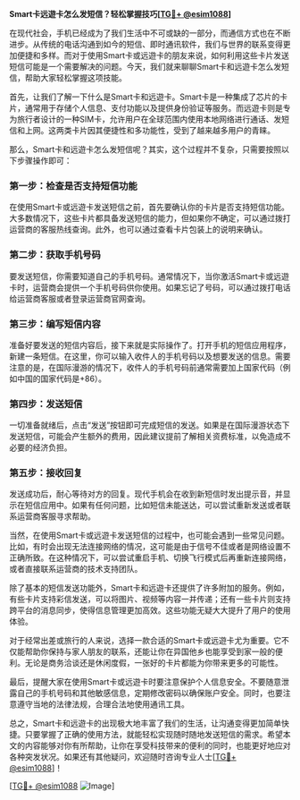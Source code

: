 **Smart卡远遊卡怎么发短信？轻松掌握技巧[[TG💪+ @esim1088](https://t.me/s/esim1088)]**

在现代社会，手机已经成为了我们生活中不可或缺的一部分，而通信方式也在不断进步。从传统的电话沟通到如今的短信、即时通讯软件，我们与世界的联系变得更加便捷和多样。而对于使用Smart卡或远遊卡的朋友来说，如何利用这些卡片发送短信可能是一个需要解决的问题。今天，我们就来聊聊Smart卡和远遊卡怎么发短信，帮助大家轻松掌握这项技能。

首先，让我们了解一下什么是Smart卡和远遊卡。Smart卡是一种集成了芯片的卡片，通常用于存储个人信息、支付功能以及提供身份验证等服务。而远遊卡则是专为旅行者设计的一种SIM卡，允许用户在全球范围内使用本地网络进行通话、发短信和上网。这两类卡片因其便捷性和多功能性，受到了越来越多用户的青睐。

那么，Smart卡和远遊卡怎么发短信呢？其实，这个过程并不复杂，只需要按照以下步骤操作即可：

### **第一步：检查是否支持短信功能**
在使用Smart卡或远遊卡发送短信之前，首先要确认你的卡片是否支持短信功能。大多数情况下，这些卡片都具备发送短信的能力，但如果你不确定，可以通过拨打运营商的客服热线查询。此外，也可以通过查看卡片包装上的说明来确认。

### **第二步：获取手机号码**
要发送短信，你需要知道自己的手机号码。通常情况下，当你激活Smart卡或远遊卡时，运营商会提供一个手机号码供你使用。如果忘记了号码，可以通过拨打电话给运营商客服或者登录运营商官网查询。

### **第三步：编写短信内容**
准备好要发送的短信内容后，接下来就是实际操作了。打开手机的短信应用程序，新建一条短信。在这里，你可以输入收件人的手机号码以及想要发送的信息。需要注意的是，在国际漫游的情况下，收件人的手机号码前通常需要加上国家代码（例如中国的国家代码是+86）。

### **第四步：发送短信**
一切准备就绪后，点击“发送”按钮即可完成短信的发送。如果是在国际漫游状态下发送短信，可能会产生额外的费用，因此建议提前了解相关资费标准，以免造成不必要的经济负担。

### **第五步：接收回复**
发送成功后，耐心等待对方的回复。现代手机会在收到新短信时发出提示音，并显示在短信应用中。如果有任何问题，比如短信未能送达，可以尝试重新发送或者联系运营商客服寻求帮助。

当然，在使用Smart卡或远遊卡发送短信的过程中，也可能会遇到一些常见问题。比如，有时会出现无法连接网络的情况，这可能是由于信号不佳或者是网络设置不正确所致。在这种情况下，可以尝试重启手机、切换飞行模式后再重新连接网络，或者直接联系运营商的技术支持团队。

除了基本的短信发送功能外，Smart卡和远遊卡还提供了许多附加的服务。例如，有些卡片支持彩信发送，可以将图片、视频等内容一并传递；还有一些卡片则支持跨平台的消息同步，使得信息管理更加高效。这些功能无疑大大提升了用户的使用体验。

对于经常出差或旅行的人来说，选择一款合适的Smart卡或远遊卡尤为重要。它不仅能帮助你保持与家人朋友的联系，还能让你在异国他乡也能享受到家一般的便利。无论是商务洽谈还是休闲度假，一张好的卡片都能为你带来更多的可能性。

最后，提醒大家在使用Smart卡或远遊卡时要注意保护个人信息安全。不要随意泄露自己的手机号码和其他敏感信息，定期修改密码以确保账户安全。同时，也要注意遵守当地的法律法规，合理合法地使用通讯工具。

总之，Smart卡和远遊卡的出现极大地丰富了我们的生活，让沟通变得更加简单快捷。只要掌握了正确的使用方法，就能轻松实现随时随地发送短信的需求。希望本文的内容能够对你有所帮助，让你在享受科技带来的便利的同时，也能更好地应对各种突发状况。如果还有其他疑问，欢迎随时咨询专业人士[[TG💪+ @esim1088](https://t.me/s/esim1088)]！

[[TG💪+ @esim1088](https://t.me/s/esim1088) ![Image](https://i.postimg.cc/4NQfJmqS/Snipaste-2025-05-13-00-14-12.png)]